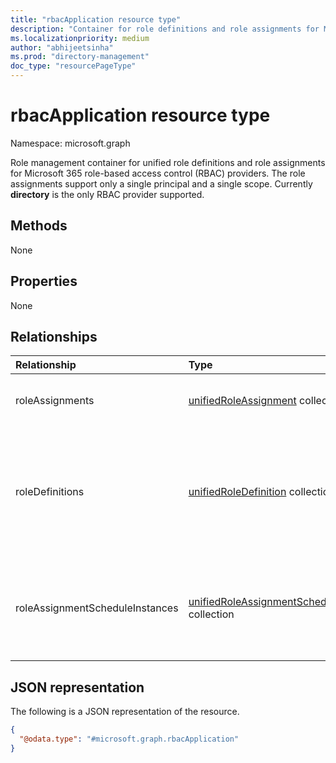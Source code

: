 ```yaml
---
title: "rbacApplication resource type"
description: "Container for role definitions and role assignments for Microsoft 365 role-based access control (RBAC) providers"
ms.localizationpriority: medium
author: "abhijeetsinha"
ms.prod: "directory-management"
doc_type: "resourcePageType"
---
```


# rbacApplication resource type

Namespace: microsoft.graph

Role management container for unified role definitions and role assignments for Microsoft 365 role-based access control (RBAC) providers. The role assignments support only a single principal and a single scope. Currently **directory** is the only RBAC provider supported.

## Methods

None

## Properties

None

## Relationships

|Relationship|Type|Description|
|:---|:---|:---|
|roleAssignments|[unifiedRoleAssignment](../resources/unifiedroleassignment.md) collection| Resource to grant access to users or groups. |
|roleDefinitions|[unifiedRoleDefinition](../resources/unifiedroledefinition.md) collection| Resource representing the roles allowed by RBAC providers and the permissions assigned to the roles. |
|roleAssignmentScheduleInstances|[unifiedRoleAssignmentScheduleInstance](../resources/unifiedroleassignmentscheduleinstance.md) collection| Instances for active role assignments through Azure AD Privileged Identity Management.  |

## JSON representation

The following is a JSON representation of the resource.
<!-- {
  "blockType": "resource",
  "@odata.type": "microsoft.graph.rbacApplication",
  "openType": false
}
-->
``` json
{
  "@odata.type": "#microsoft.graph.rbacApplication"
}
```
